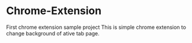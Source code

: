 # Chrome-Extension
First chrome extension sample project
This is simple chrome extension to change background of ative tab page.
